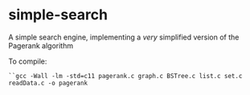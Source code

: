 # simple-search
A simple search engine, implementing a *very* simplified version of the Pagerank algorithm

To compile: 

    ``gcc -Wall -lm -std=c11 pagerank.c graph.c BSTree.c list.c set.c readData.c -o pagerank
